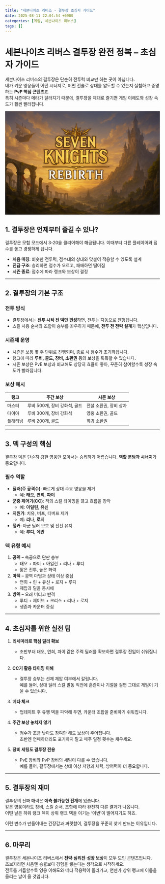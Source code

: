 ```yaml
---
title: "세븐나이츠 리버스 - 결투장 초심자 가이드"
date: 2025-08-11 22:04:54 +0900
categories: [게임, 세븐나이츠 리버스]
tags: []
---
```


# 세븐나이츠 리버스 결투장 완전 정복 – 초심자 가이드

세븐나이츠 리버스의 결투장은 단순히 전투력 비교만 하는 곳이 아닙니다.  
내가 키운 영웅들이 어떤 시너지로, 어떤 전술로 상대를 압도할 수 있는지 실험하고 증명하는 **PvP 핵심 콘텐츠**죠.  
특히 시즌마다 메타가 달라지기 때문에, 결투장을 제대로 즐기면 게임 이해도와 성장 속도가 훨씬 빨라집니다.

![세븐나이츠](assets/img/seven/1754737251916.png)

## 1. 결투장은 언제부터 즐길 수 있나?
결투장은 모험 모드에서 3-20을 클리어해야 해금됩니다. 이때부터 다른 플레이어와 점수를 놓고 경쟁하게 됩니다.

- **처음 매칭**: 비슷한 전투력, 점수대의 상대와 맞붙어 적응할 수 있도록 설계  
- **진급 구조**: 승리하면 점수가 오르고, 패배하면 떨어짐  
- **시즌 종료**: 점수에 따라 랭크와 보상이 결정

---

## 2. 결투장의 기본 구조

### 전투 방식
- 결투장에서는 **전투 시작 전 덱만 편성**하면, 전투는 자동으로 진행됩니다.
- 스킬 사용 순서와 조합이 승부를 좌우하기 때문에, **전투 전 전략 설계**가 핵심입니다.

### 시즌제 운영
- 시즌은 보통 몇 주 단위로 진행되며, 종료 시 점수가 초기화됩니다.
- 랭크에 따라 **루비, 골드, 장비, 소환권** 등의 보상을 획득할 수 있습니다.
- 시즌 보상은 PvE 보상과 비교해도 상당히 효율이 좋아, 꾸준히 참여할수록 성장 속도가 빨라집니다.

### 보상 예시
| 랭크 | 주간 보상 | 시즌 보상 |
|------|----------|-----------|
| 마스터 | 루비 500개, 장비 강화석, 골드 | 전설 소환권, 장비 상자 |
| 다이아 | 루비 300개, 장비 강화석 | 영웅 소환권, 골드 |
| 플래티넘 | 루비 200개, 골드 | 희귀 소환권 |

---

## 3. 덱 구성의 핵심

결투장 덱은 단순히 강한 영웅만 모아서는 승리하기 어렵습니다. **역할 분담과 시너지**가 중요합니다.

### 필수 역할
- **딜러(주 공격수)**: 빠르게 상대 주요 영웅을 제거  
  - 예: **태오**, **연희**, **파이**
- **군중 제어기(CC)**: 적의 스킬 타이밍을 끊고 흐름을 장악  
  - 예: **아일린**, **유신**
- **지원가**: 치유, 버프, 디버프 제거  
  - 예: **리나**, **로지**
- **탱커**: 아군 딜러 보호 및 전선 유지  
  - 예: **루디**, **에반**

### 덱 유형 예시
1. **공덱** – 속공으로 단판 승부  
   - 태오 + 파이 + 아일린 + 리나 + 루디  
   - 짧은 전투, 높은 화력
2. **마덱** – 광역 마법과 상태 이상 중심  
   - 연희 + 린 + 유신 + 로지 + 루디  
   - 제압과 딜을 동시에
3. **방덱** – 오래 버티고 반격  
   - 루디 + 제이브 + 크리스 + 리나 + 로지  
   - 생존과 카운터 중심

---

## 4. 초심자를 위한 실전 팁

1. **리세마라로 핵심 딜러 확보**
   - 초반부터 태오, 연희, 파이 같은 주력 딜러를 확보하면 결투장 진입이 쉬워집니다.
   
2. **CC기 활용 타이밍 이해**
   - 결투장 승부는 선제 제압 여부에서 갈립니다.  
     예를 들어, 상대 딜러 스킬 발동 직전에 혼란이나 기절을 걸면 그대로 게임이 기울 수 있습니다.

3. **메타 체크**
   - 업데이트 후 유행 덱을 파악해 두면, 카운터 조합을 준비하기 쉬워집니다.
   
4. **주간 보상 놓치지 않기**
   - 점수가 조금 낮아도 참여만 해도 보상이 주어집니다.  
     초반엔 연패하더라도 포기하지 말고 매주 일정 횟수는 채우세요.

5. **장비 세팅도 결투장 전용**
   - PvE 장비와 PvP 장비의 세팅이 다를 수 있습니다.  
     예를 들어, 결투장에서는 상태 이상 저항과 체력, 방어력이 더 중요합니다.

---

## 5. 결투장의 재미

결투장의 진짜 매력은 **예측 불가능한 전개**에 있습니다.  
같은 영웅이라도 장비, 스킬 순서, 조합에 따라 완전히 다른 결과가 나옵니다.  
어떤 날은 하위 랭크 덱이 상위 랭크 덱을 이기는 ‘이변’이 벌어지기도 하죠.

이런 변수가 만들어내는 긴장감과 짜릿함이, 결투장을 꾸준히 찾게 만드는 이유입니다.

---

## 6. 마무리

결투장은 세븐나이츠 리버스에서 **전략·심리전·성장 보상**이 모두 모인 콘텐츠입니다.  
초보자라면 처음엔 승률보다 경험을 쌓는다는 생각으로 시작하세요.  
전투를 거듭할수록 영웅 이해도와 메타 적응력이 올라가고, 언젠가 상위 랭크에 이름을 올리는 날이 올 것입니다.
